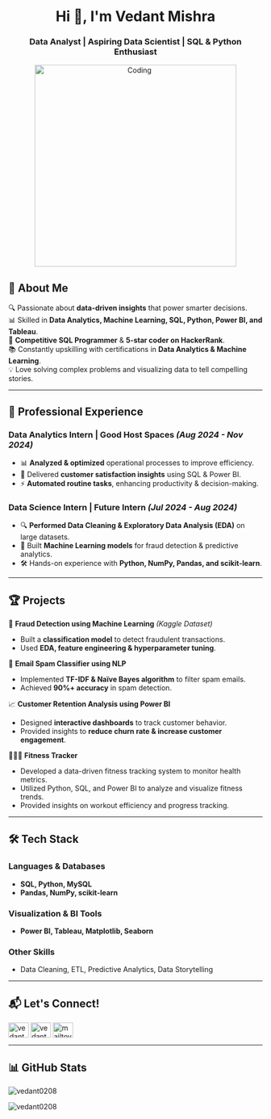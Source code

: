 <h1 align="center">Hi 👋, I'm Vedant Mishra</h1>
<h3 align="center">Data Analyst | Aspiring Data Scientist | SQL & Python Enthusiast</h3>

<p align="center">
  <img align="center" alt="Coding" width="400" src="https://user-images.githubusercontent.com/55389276/140866485-8fb1c876-9a8f-4d6a-98dc-08c4981eaf70.gif">
</p>

## 🚀 About Me
🔍 Passionate about **data-driven insights** that power smarter decisions.  
📊 Skilled in **Data Analytics, Machine Learning, SQL, Python, Power BI, and Tableau**.  
🎯 **Competitive SQL Programmer** & **5-star coder on HackerRank**.  
📚 Constantly upskilling with certifications in **Data Analytics & Machine Learning**.  
💡 Love solving complex problems and visualizing data to tell compelling stories.  

---

## 💼 Professional Experience
### **Data Analytics Intern | Good Host Spaces** *(Aug 2024 - Nov 2024)*
- 📊 **Analyzed & optimized** operational processes to improve efficiency.
- 📌 Delivered **customer satisfaction insights** using SQL & Power BI.
- ⚡ **Automated routine tasks**, enhancing productivity & decision-making.

### **Data Science Intern | Future Intern** *(Jul 2024 - Aug 2024)*
- 🔍 **Performed Data Cleaning & Exploratory Data Analysis (EDA)** on large datasets.
- 🤖 Built **Machine Learning models** for fraud detection & predictive analytics.
- 🛠 Hands-on experience with **Python, NumPy, Pandas, and scikit-learn**.

---

## 🏆 Projects
🚀 **Fraud Detection using Machine Learning** *(Kaggle Dataset)*
- Built a **classification model** to detect fraudulent transactions.
- Used **EDA, feature engineering & hyperparameter tuning**.

📧 **Email Spam Classifier using NLP**
- Implemented **TF-IDF & Naïve Bayes algorithm** to filter spam emails.
- Achieved **90%+ accuracy** in spam detection.

📈 **Customer Retention Analysis using Power BI**
- Designed **interactive dashboards** to track customer behavior.
- Provided insights to **reduce churn rate & increase customer engagement**.

🏋🏻‍♀️ **Fitness Tracker**

- Developed a data-driven fitness tracking system to monitor health metrics.
- Utilized Python, SQL, and Power BI to analyze and visualize fitness trends.
- Provided insights on workout efficiency and progress tracking.

---

## 🛠 Tech Stack
### **Languages & Databases**
- **SQL, Python, MySQL**
- **Pandas, NumPy, scikit-learn**

### **Visualization & BI Tools**
- **Power BI, Tableau, Matplotlib, Seaborn**

### **Other Skills**
- Data Cleaning, ETL, Predictive Analytics, Data Storytelling

---

## 📬 Let's Connect!
<p align="left">
<a href="https://linkedin.com/in/vedantmishraji" target="blank"><img align="center" src="https://raw.githubusercontent.com/rahuldkjain/github-profile-readme-generator/master/src/images/icons/Social/linked-in-alt.svg" alt="vedantmishraji" height="30" width="40" /></a>
<a href="https://www.leetcode.com/vedant0208" target="blank"><img align="center" src="https://raw.githubusercontent.com/rahuldkjain/github-profile-readme-generator/master/src/images/icons/Social/leet-code.svg" alt="vedant0208" height="30" width="40" /></a>
<a href="https://auth.geeksforgeeks.org/user/mailtoveen7s" target="blank"><img align="center" src="https://raw.githubusercontent.com/rahuldkjain/github-profile-readme-generator/master/src/images/icons/Social/geeks-for-geeks.svg" alt="mailtoveen7s" height="30" width="40" /></a>
</p>

---

## 📊 GitHub Stats
<p><img align="center" src="https://github-readme-stats.vercel.app/api/top-langs?username=vedant0208&show_icons=true&locale=en&layout=compact" alt="vedant0208" /></p>

<p><img align="center" src="https://github-readme-streak-stats.herokuapp.com/?user=vedant0208&" alt="vedant0208" /></p>

